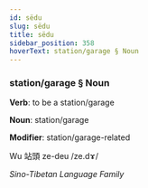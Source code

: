 ```yaml
---
id: sëdu
slug: sëdu
title: sëdu
sidebar_position: 358
hoverText: station/garage § Noun
---
```


### station/garage § Noun

**Verb**: to be a station/garage

**Noun**: station/garage

**Modifier**: station/garage-related

Wu 站頭 ze-deu /ze.dɤ/

*Sino-Tibetan Language Family*